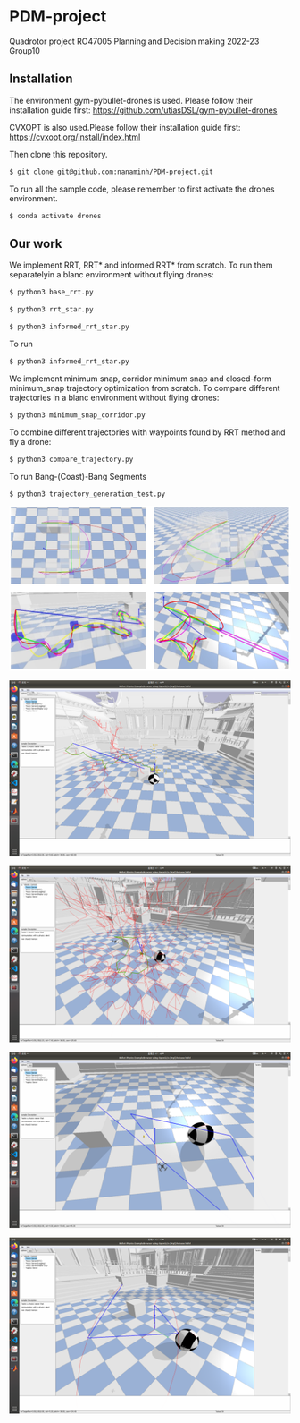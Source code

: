# PDM-project
 Quadrotor project RO47005 Planning and Decision making 2022-23
 Group10

## Installation
The environment gym-pybullet-drones is used. Please follow their installation guide first:
https://github.com/utiasDSL/gym-pybullet-drones

CVXOPT is also used.Please follow their installation guide first:
https://cvxopt.org/install/index.html

Then clone this repository.

```sh
$ git clone git@github.com:nanaminh/PDM-project.git
```
To run all the sample code, please remember to first activate the drones environment.
```sh
$ conda activate drones

```

## Our work
We implement RRT, RRT* and informed RRT* from scratch.
To run them separatelyin a blanc environment without flying drones: 
```sh
$ python3 base_rrt.py 

```
```sh
$ python3 rrt_star.py 

```
```sh
$ python3 informed_rrt_star.py 

```
To run 
```sh
$ python3 informed_rrt_star.py 

```




We implement minimum snap, corridor minimum snap and closed-form minimum_snap trajectory optimization from scratch.
To compare  different trajectories in a blanc environment without flying drones: 
```sh
$ python3 minimum_snap_corridor.py 

```
To combine  different trajectories with waypoints found by RRT method and  fly a drone: 
```sh
$ python3 compare_trajectory.py
```

To run Bang-(Coast)-Bang Segments
```sh
$ python3 trajectory_generation_test.py 
```

![Image text](https://github.com/nanaminh/PDM-project/blob/main/IMG/corridors.jpg)

![Image text](https://github.com/nanaminh/PDM-project/blob/main/IMG/basic_rrt.png)

![Image text](https://github.com/nanaminh/PDM-project/blob/main/IMG/basic_rrt_follow2.png)

![Image text](https://github.com/nanaminh/PDM-project/blob/main/IMG/trajectory_generation_test.png)


![Image text](https://github.com/nanaminh/PDM-project/blob/main/IMG/smooth.png)



